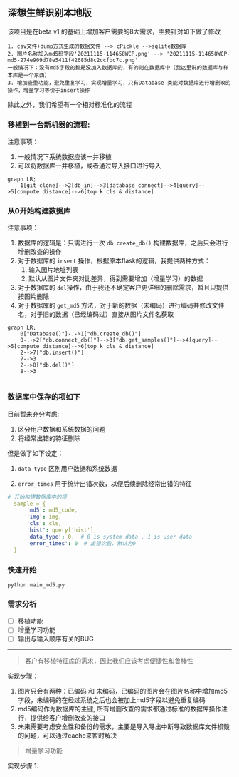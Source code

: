 ## 深想生鲜识别本地版
该项目是在beta v1 的基础上增加客户需要的8大需求，主要针对如下做了修改
```
1. csv文件+dump方式生成的数据文件 --> cPickle -->sqlite数据库
2. 图片名称加入md5码字段'20211115-114658WCP.png' --> '20211115-114658WCP-md5-274e909d78e5411f42685d8c2ccfbc7c.png'
一般情况下：没有md5字段的都是没加入数据库的，有的则在数据库中（我这里说的数据库与样本库是一个东西）
3. 增加查重功能，避免重复学习，实现增量学习，只有Database 类能对数据库进行增删改的操作，增量学习等价于insert操作
```

除此之外，我们希望有一个相对标准化的流程

### **移植到一台新机器的流程:**

注意事项：
1. 一般情况下系统数据应该一并移植
2. 可以将数据库一并移植，或者通过导入接口进行导入


```mermaid
graph LR;
    1[git clone]-->2[db_in]-->3[database connect]-->4[query]-->5[compute distance]-->6[top k cls & distance]
```


### **从0开始构建数据库**

注意事项：
1. 数据库的逻辑是：只需进行一次 ```db.create_db()``` 构建数据库，之后只会进行增删改查的操作
2. 对于数据库的 ```insert``` 操作，根据原本flask的逻辑，我提供两种方式：
   1. 输入图片地址列表
   2. 默认从图片文件夹对比差异，得到需要增加（增量学习）的数据
3. 对于数据库的 ```del```操作，由于我还不确定客户更详细的删除需求，暂且只提供按图片删除
4. 对于数据库的 ```get_md5``` 方法，对于新的数据（未编码）进行编码并修改文件名，对于旧的数据（已经编码过）直接从图片文件名获取


```mermaid
graph LR;
    0["Database()"]-.->1["db.create_db()"]
    0-.->2["db.connect_db()"]-->3["db.get_samples()"]-->4[query]-->5[compute distance]-->6[top k cls & distance]
    2-->7["db.insert()"]
    7-->3
    2-->8["db.del()"]
    8-->3
    
```

### **数据库中保存的项如下**

目前暂未充分考虑:
1. 区分用户数据和系统数据的问题
2. 将经常出错的特征删除

但是做了如下设定：
 1. ```data_type``` 区别用户数据和系统数据

 2. ```error_times``` 用于统计出错次数，以便后续删除经常出错的特征


```yaml
# 开始构建数据库中的项
  sample = {
      'md5': md5_code,
      'img': img,
      'cls': cls,
      'hist': query['hist'],
      'data_type': 0,  # 0 is system data , 1 is user data
      'error_times': 0  # 出错次数，默认为0
  }
```



### 快速开始


```python main_md5.py```

### 需求分析

- [ ] 移植功能
- [ ] 增量学习功能
- [ ] 输出与输入顺序有关的BUG

---

>客户有移植特征库的需求，因此我们应该考虑便捷性和鲁棒性

实现步骤：
1. 图片只会有两种：已编码 和 未编码，已编码的图片会在图片名称中增加md5字段，未编码的在经过系统之后也会被加上md5字段以避免重复编码
2. md5编码作为数据库的主键, 所有增删改查的需求都通过标准的数据库操作进行，提供给客户增删改查的接口
3. 未来需要考虑安全性和备份的需求，主要是导入导出中断导致数据库文件损毁的问题，可以通过cache来暂时解决

> 增量学习功能

实现步骤
1. 





